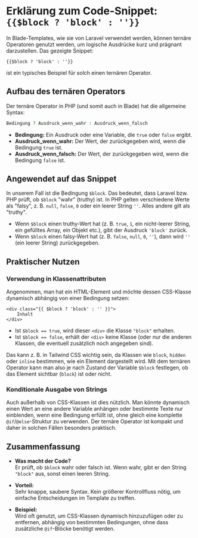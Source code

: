 # Erklärung zum Code-Snippet: `{{$block ? 'block' : ''}}`

In Blade-Templates, wie sie von Laravel verwendet werden, können ternäre Operatoren genutzt werden, um logische Ausdrücke kurz und prägnant darzustellen. Das gezeigte Snippet:

```blade
{{$block ? 'block' : ''}}
```

ist ein typisches Beispiel für solch einen ternären Operator.

## Aufbau des ternären Operators

Der ternäre Operator in PHP (und somit auch in Blade) hat die allgemeine Syntax:

```php
Bedingung ? Ausdruck_wenn_wahr : Ausdruck_wenn_falsch
```

- **Bedingung:** Ein Ausdruck oder eine Variable, die `true` oder `false` ergibt.
- **Ausdruck_wenn_wahr:** Der Wert, der zurückgegeben wird, wenn die Bedingung `true` ist.
- **Ausdruck_wenn_falsch:** Der Wert, der zurückgegeben wird, wenn die Bedingung `false` ist.

## Angewendet auf das Snippet

In unserem Fall ist die Bedingung `$block`. Das bedeutet, dass Laravel bzw. PHP prüft, ob `$block` "wahr" (truthy) ist. In PHP gelten verschiedene Werte als "falsy", z. B. `null`, `false`, `0` oder ein leerer String `''`. Alles andere gilt als "truthy".

- Wenn `$block` einen truthy-Wert hat (z. B. `true`, `1`, ein nicht-leerer String, ein gefülltes Array, ein Objekt etc.), gibt der Ausdruck `'block'` zurück.
- Wenn `$block` einen falsy-Wert hat (z. B. `false`, `null`, `0`, `''`), dann wird `''` (ein leerer String) zurückgegeben.

## Praktischer Nutzen

### Verwendung in Klassenattributen

Angenommen, man hat ein HTML-Element und möchte dessen CSS-Klasse dynamisch abhängig von einer Bedingung setzen:

```blade
<div class="{{ $block ? 'block' : '' }}">
    Inhalt
</div>
```

- Ist `$block == true`, wird dieser `<div>` die Klasse `"block"` erhalten.
- Ist `$block == false`, erhält der `<div>` keine Klasse (oder nur die anderen Klassen, die eventuell zusätzlich noch angegeben sind).

Das kann z. B. in Tailwind CSS wichtig sein, da Klassen wie `block`, `hidden` oder `inline` bestimmen, wie ein Element dargestellt wird. Mit dem ternären Operator kann man also je nach Zustand der Variable `$block` festlegen, ob das Element sichtbar (`block`) ist oder nicht.

### Konditionale Ausgabe von Strings

Auch außerhalb von CSS-Klassen ist dies nützlich. Man könnte dynamisch einen Wert an eine andere Variable anhängen oder bestimmte Texte nur einblenden, wenn eine Bedingung erfüllt ist, ohne gleich eine komplette `@if`/`@else`-Struktur zu verwenden. Der ternäre Operator ist kompakt und daher in solchen Fällen besonders praktisch.

## Zusammenfassung

- **Was macht der Code?**  
  Er prüft, ob `$block` wahr oder falsch ist. Wenn wahr, gibt er den String `"block"` aus, sonst einen leeren String.

- **Vorteil:**  
  Sehr knappe, saubere Syntax. Kein größerer Kontrollfluss nötig, um einfache Entscheidungen im Template zu treffen.

- **Beispiel:**  
  Wird oft genutzt, um CSS-Klassen dynamisch hinzuzufügen oder zu entfernen, abhängig von bestimmten Bedingungen, ohne dass zusätzliche `@if`-Blöcke benötigt werden.
